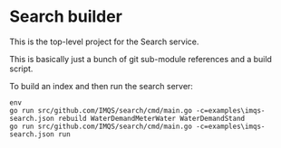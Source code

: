 # Search builder

This is the top-level project for the Search service.

This is basically just a bunch of git sub-module references and a build script.

To build an index and then run the search server:

	env
	go run src/github.com/IMQS/search/cmd/main.go -c=examples\imqs-search.json rebuild WaterDemandMeterWater WaterDemandStand
	go run src/github.com/IMQS/search/cmd/main.go -c=examples\imqs-search.json run
